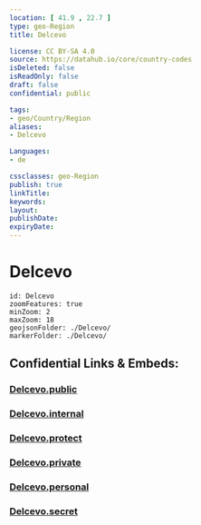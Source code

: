```yaml
---
location: [ 41.9 , 22.7 ] 
type: geo-Region
title: Delcevo

license: CC BY-SA 4.0
source: https://datahub.io/core/country-codes
isDeleted: false
isReadOnly: false
draft: false
confidential: public

tags:
- geo/Country/Region
aliases:
- Delcevo

Languages:
- de

cssclasses: geo-Region
publish: true
linkTitle: 
keywords: 
layout: 
publishDate: 
expiryDate: 
---
```


# Delcevo

```leaflet
id: Delcevo
zoomFeatures: true 
minZoom: 2 
maxZoom: 18
geojsonFolder: ./Delcevo/
markerFolder: ./Delcevo/
```


## Confidential Links & Embeds: 

### [Delcevo.public](/_public/\Earth\Continent\Europe\Europe~South\Macedonia~North\Municipalities~MacedoniaDelcevo.public.md) 

### [Delcevo.internal](/_internal/\Earth\Continent\Europe\Europe~South\Macedonia~North\Municipalities~MacedoniaDelcevo.internal.md) 

### [Delcevo.protect](/_protect/\Earth\Continent\Europe\Europe~South\Macedonia~North\Municipalities~MacedoniaDelcevo.protect.md) 

### [Delcevo.private](/_private/\Earth\Continent\Europe\Europe~South\Macedonia~North\Municipalities~MacedoniaDelcevo.private.md) 

### [Delcevo.personal](/_personal/\Earth\Continent\Europe\Europe~South\Macedonia~North\Municipalities~MacedoniaDelcevo.personal.md) 

### [Delcevo.secret](/_secret/\Earth\Continent\Europe\Europe~South\Macedonia~North\Municipalities~MacedoniaDelcevo.secret.md)

